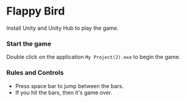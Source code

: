 # Flappy Bird

Install Unity and Unity Hub to play the game.

### Start the game

Double click on the application `My Project(2).exe` to begin the game.

### Rules and Controls

- Press space bar to jump between the bars.
- If you hit the bars, then it's game over.
